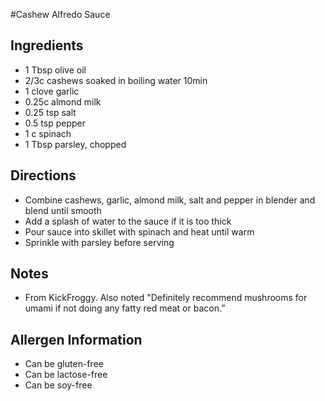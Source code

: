 #Cashew Alfredo Sauce

## Ingredients
* 1 Tbsp olive oil
* 2/3c cashews soaked in boiling water 10min
* 1 clove garlic
* 0.25c almond milk
* 0.25 tsp salt
* 0.5 tsp pepper
* 1 c spinach
* 1 Tbsp parsley, chopped

## Directions
* Combine cashews, garlic, almond milk, salt and pepper in blender and blend until smooth
* Add a splash of water to the sauce if it is too thick
* Pour sauce into skillet with spinach and heat until warm
* Sprinkle with parsley before serving

## Notes
* From KickFroggy. Also noted "Definitely recommend mushrooms for umami if not doing any fatty red meat or bacon.”

## Allergen Information
* Can be gluten-free
* Can be lactose-free
* Can be soy-free
